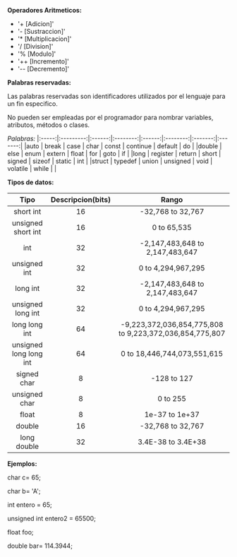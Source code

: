 **Operadores Aritmeticos:**
- '+  [Adicion]'
- '-  [Sustraccion]'
- '*  [Multiplicacion]'
- '/  [Division]'
- '%  [Modulo]'
- '++ [Incremento]'
- '-- [Decremento]'


**Palabras reservadas:**

Las palabras reservadas son identificadores
utilizados por el lenguaje para un fin especifico.

No pueden ser empleadas por el programador
para nombrar variables, atributos, métodos o clases.

*Palabras:*
|:-----:|:---------:|:------:|:--------:|:------:|:--------:|:-------:|:-------:|
|auto   | break     | case   | char     | const  | continue | default | do      |
|double | else      | enum   | extern   | float  | for      | goto    | if      |
|long   | register  | return | short    | signed | sizeof   | static  | int     |
|struct | typedef   | union  | unsigned | void   | volatile | while   |         |



**Tipos de datos:**

|Tipo                    |Descripcion(bits)       |Rango                                                   |
|:----------------------:|:----------------------:|:------------------------------------------------------:|
|short int               |16                      |-32,768 to 32,767                                       |
|unsigned short int      |16                      |0 to 65,535                                             |
|int                     |32                      |-2,147,483,648 to 2,147,483,647                         |
|unsigned int            |32                      |0 to 4,294,967,295                                      |
|long int                |32                      |-2,147,483,648 to 2,147,483,647                         |
|unsigned long int       |32                      |0 to 4,294,967,295                                      |
|long long int           |64                      |-9,223,372,036,854,775,808 to 9,223,372,036,854,775,807 |
|unsigned long long int  |64                      |0 to 18,446,744,073,551,615                             |
|signed char             |8                       |-128 to 127                                             |
|unsigned char           |8                       |0 to 255                                                |
|float                   |8                       |1e-37 to 1e+37                                          |
|double                  |16                      |-32,768 to 32,767                                       |
|long double             |32                      |3.4E-38 to 3.4E+38                                      |

**Ejemplos:**

char c= 65;

char b= 'A';

int entero = 65;

unsigned int entero2 = 65500;

float foo;

double bar= 114.3944;


